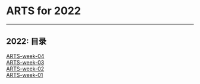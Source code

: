 # ARTS for 2022

---
2022: 目录
---

[ARTS-week-04](./arts/2022/ARTS-week-04)  
[ARTS-week-03](./arts/2022/ARTS-week-03)  
[ARTS-week-02](./arts/2022/ARTS-week-02)  
[ARTS-week-01](./arts/2022/ARTS-week-01)  